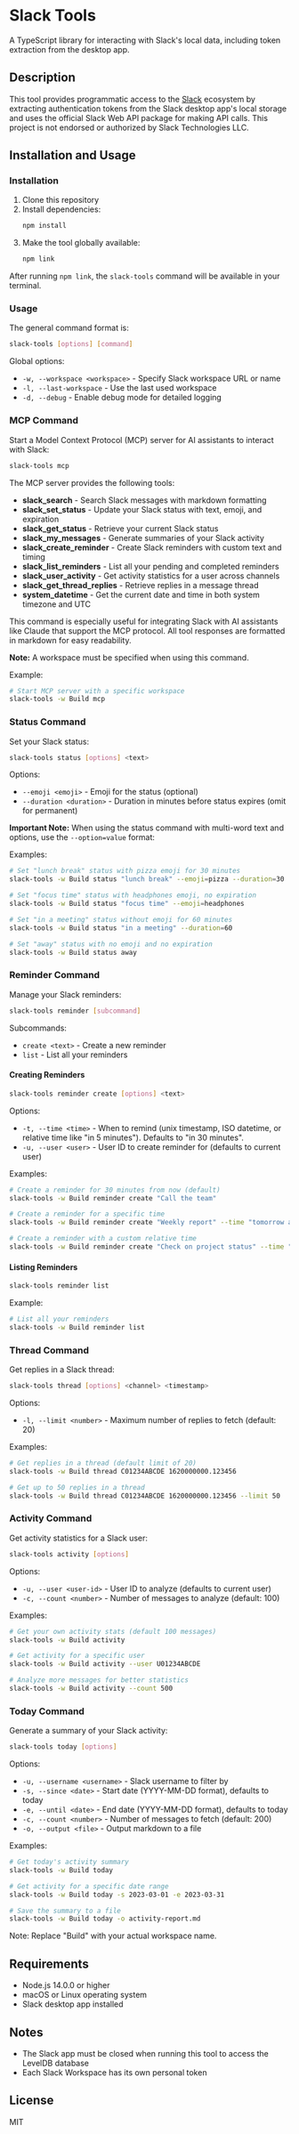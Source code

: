 # Slack Tools

A TypeScript library for interacting with Slack's local data, including token extraction from the desktop app.

## Description

This tool provides programmatic access to the [Slack](https://slack.com/) ecosystem by extracting authentication tokens from the Slack desktop app's local storage and uses the official Slack Web API package for making API calls. This project is not endorsed or authorized by Slack Technologies LLC.

## Installation and Usage

### Installation

1. Clone this repository
2. Install dependencies:
   ```bash
   npm install
   ```
3. Make the tool globally available:
   ```bash
   npm link
   ```

After running `npm link`, the `slack-tools` command will be available in your terminal.

### Usage

The general command format is:

```bash
slack-tools [options] [command]
```

Global options:
- `-w, --workspace <workspace>` - Specify Slack workspace URL or name
- `-l, --last-workspace` - Use the last used workspace
- `-d, --debug` - Enable debug mode for detailed logging

### MCP Command

Start a Model Context Protocol (MCP) server for AI assistants to interact with Slack:

```bash
slack-tools mcp
```

The MCP server provides the following tools:
- **slack_search** - Search Slack messages with markdown formatting
- **slack_set_status** - Update your Slack status with text, emoji, and expiration
- **slack_get_status** - Retrieve your current Slack status
- **slack_my_messages** - Generate summaries of your Slack activity
- **slack_create_reminder** - Create Slack reminders with custom text and timing
- **slack_list_reminders** - List all your pending and completed reminders
- **slack_user_activity** - Get activity statistics for a user across channels
- **slack_get_thread_replies** - Retrieve replies in a message thread
- **system_datetime** - Get the current date and time in both system timezone and UTC

This command is especially useful for integrating Slack with AI assistants like Claude that support the MCP protocol. All tool responses are formatted in markdown for easy readability.

**Note:** A workspace must be specified when using this command.

Example:
```bash
# Start MCP server with a specific workspace
slack-tools -w Build mcp
```

### Status Command

Set your Slack status:

```bash
slack-tools status [options] <text>
```

Options:
- `--emoji <emoji>` - Emoji for the status (optional)
- `--duration <duration>` - Duration in minutes before status expires (omit for permanent)

**Important Note:** When using the status command with multi-word text and options, use the `--option=value` format:

Examples:
```bash
# Set "lunch break" status with pizza emoji for 30 minutes
slack-tools -w Build status "lunch break" --emoji=pizza --duration=30

# Set "focus time" status with headphones emoji, no expiration
slack-tools -w Build status "focus time" --emoji=headphones

# Set "in a meeting" status without emoji for 60 minutes
slack-tools -w Build status "in a meeting" --duration=60

# Set "away" status with no emoji and no expiration
slack-tools -w Build status away
```

### Reminder Command

Manage your Slack reminders:

```bash
slack-tools reminder [subcommand]
```

Subcommands:
- `create <text>` - Create a new reminder
- `list` - List all your reminders

#### Creating Reminders

```bash
slack-tools reminder create [options] <text>
```

Options:
- `-t, --time <time>` - When to remind (unix timestamp, ISO datetime, or relative time like "in 5 minutes"). Defaults to "in 30 minutes".
- `-u, --user <user>` - User ID to create reminder for (defaults to current user)

Examples:
```bash
# Create a reminder for 30 minutes from now (default)
slack-tools -w Build reminder create "Call the team"

# Create a reminder for a specific time
slack-tools -w Build reminder create "Weekly report" --time "tomorrow at 9am"

# Create a reminder with a custom relative time
slack-tools -w Build reminder create "Check on project status" --time "in 2 hours"
```

#### Listing Reminders

```bash
slack-tools reminder list
```

Example:
```bash
# List all your reminders
slack-tools -w Build reminder list
```

### Thread Command

Get replies in a Slack thread:

```bash
slack-tools thread [options] <channel> <timestamp>
```

Options:
- `-l, --limit <number>` - Maximum number of replies to fetch (default: 20)

Examples:
```bash
# Get replies in a thread (default limit of 20)
slack-tools -w Build thread C01234ABCDE 1620000000.123456

# Get up to 50 replies in a thread
slack-tools -w Build thread C01234ABCDE 1620000000.123456 --limit 50
```

### Activity Command

Get activity statistics for a Slack user:

```bash
slack-tools activity [options]
```

Options:
- `-u, --user <user-id>` - User ID to analyze (defaults to current user)
- `-c, --count <number>` - Number of messages to analyze (default: 100)

Examples:
```bash
# Get your own activity stats (default 100 messages)
slack-tools -w Build activity

# Get activity for a specific user
slack-tools -w Build activity --user U01234ABCDE

# Analyze more messages for better statistics
slack-tools -w Build activity --count 500
```

### Today Command

Generate a summary of your Slack activity:

```bash
slack-tools today [options]
```

Options:
- `-u, --username <username>` - Slack username to filter by
- `-s, --since <date>` - Start date (YYYY-MM-DD format), defaults to today
- `-e, --until <date>` - End date (YYYY-MM-DD format), defaults to today
- `-c, --count <number>` - Number of messages to fetch (default: 200)
- `-o, --output <file>` - Output markdown to a file

Examples:
```bash
# Get today's activity summary
slack-tools -w Build today

# Get activity for a specific date range
slack-tools -w Build today -s 2023-03-01 -e 2023-03-31

# Save the summary to a file
slack-tools -w Build today -o activity-report.md
```

Note: Replace "Build" with your actual workspace name.

## Requirements

- Node.js 14.0.0 or higher
- macOS or Linux operating system
- Slack desktop app installed

## Notes

- The Slack app must be closed when running this tool to access the LevelDB database
- Each Slack Workspace has its own personal token

## License

MIT
